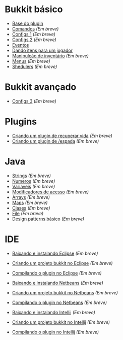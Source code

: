 # Bukkit básico

* [Base do plugin](Bukkit%20básico/Criando%20a%20base%20do%20plugin.md)
* [Comandos](#) *(Em breve)*
* [Configs 1](Bukkit%20básico/Gerenciando%20configs%201.md) *(Em breve)*
* [Configs 2](#) *(Em breve)*
* [Eventos](Bukkit%20básico/Criando%20Listener%20de%20eventos.md)
* [Dando itens para um jogador](Bukkit%20básico/Dando%20itens%20para%20um%20jogador.md)
* [Manipulção de inventário](#) *(Em breve)*
* [Menus](#) *(Em breve)*
* [Shedulers](#) *(Em breve)*

# Bukkit avançado

* [Configs 3](#) *(Em breve)*

# Plugins

* [Criando um plugin de recuperar vida](#) *(Em breve)*
* [Criando um plugin de /espada](#) *(Em breve)*

# Java

* [Strings](#) *(Em breve)*
* [Numeros](#) *(Em breve)*
* [Variaveis](#) *(Em breve)*
* [Modificadores de acesso](#) *(Em breve)*
* [Arrays](#) *(Em breve)*
* [Maps](#) *(Em breve)*
* [Clases](#) *(Em breve)*
* [File](#) *(Em breve)*
* [Design patterns básico](#) *(Em breve)*

# IDE

* [Baixando e instalando Eclipse](#) *(Em breve)*
* [Criando um projeto bukkit no Eclipse](#) *(Em breve)*
* [Compilando o plugin no Eclipse](#) *(Em breve)*

* [Baixando e instalando Netbeans](#) *(Em breve)*
* [Criando um projeto bukkit no Netbeans](#) *(Em breve)*
* [Compilando o plugin no Netbeans](#) *(Em breve)*

* [Baixando e instalando Intellij](#) *(Em breve)*
* [Criando um projeto bukkit no Intellij](#) *(Em breve)*
* [Compilando o plugin no Intellij](#) *(Em breve)*

